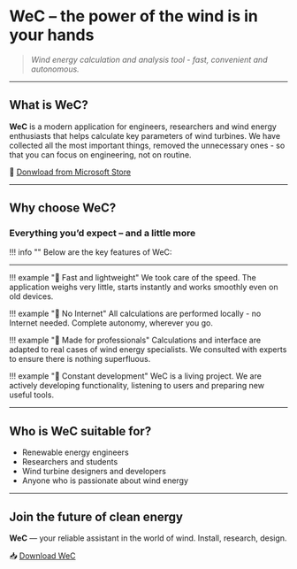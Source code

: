# WeC – the power of the wind is in your hands

> _Wind energy calculation and analysis tool - fast, convenient and autonomous._

---

## What is **WeC**?

**WeC** is a modern application for engineers, researchers and wind energy enthusiasts that helps calculate key parameters of wind turbines. We have collected all the most important things, removed the unnecessary ones - so that you can focus on engineering, not on routine.

🔗 [Donwload from Microsoft Store](https://apps.microsoft.com/detail/9PB1Q05RX9ZR)

---

## Why choose WeC?

### Everything you’d expect – and a little more

!!! info ""
    Below are the key features of WeC:

---

!!! example "🚀 Fast and lightweight"
    We took care of the speed. The application weighs very little, starts instantly and works smoothly even on old devices.

!!! example "📡 No Internet"
    All calculations are performed locally - no Internet needed. Complete autonomy, wherever you go.

!!! example "🧠 Made for professionals"
    Calculations and interface are adapted to real cases of wind energy specialists. We consulted with experts to ensure there is nothing superfluous.

!!! example "🔧 Constant development"
    WeC is a living project. We are actively developing functionality, listening to users and preparing new useful tools.

---

## Who is WeC suitable for?

- Renewable energy engineers
- Researchers and students
- Wind turbine designers and developers
- Anyone who is passionate about wind energy

---

## Join the future of clean energy

**WeC** — your reliable assistant in the world of wind. Install, research, design.

📥 [Download WeC](https://apps.microsoft.com/detail/9PB1Q05RX9ZR)